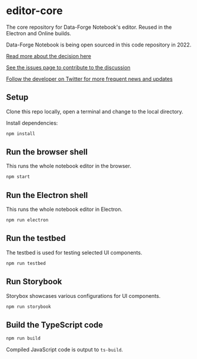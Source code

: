 # editor-core

The core repository for Data-Forge Notebook's editor. Reused in the Electron and Online builds.

Data-Forge Notebook is being open sourced in this code repository in 2022.

[Read more about the decision here](https://github.com/data-forge-notebook/wiki/wiki/Future-Plans)

[See the issues page to contribute to the discussion](https://github.com/data-forge-notebook/editor-core/issues)

[Follow the developer on Twitter for more frequent news and updates](https://twitter.com/codecapers)

## Setup 

Clone this repo locally, open a terminal and change to the local directory.

Install dependencies:

```bash
npm install
```

## Run the browser shell

This runs the whole notebook editor in the browser.

```bash
npm start
```

## Run the Electron shell

This runs the whole notebook editor in Electron.

```bash
npm run electron
```

## Run the testbed

The testbed is used for testing selected UI components.

```bash
npm run testbed
```

## Run Storybook

Storybox showcases various configurations for UI components.

```bash
npm run storybook
```

## Build the TypeScript code

```bash
npm run build
```

Compiled JavaScript code is output to `ts-build`.